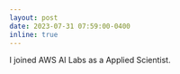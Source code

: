 ```yaml
---
layout: post
date: 2023-07-31 07:59:00-0400
inline: true
---
```


I joined AWS AI Labs as a Applied Scientist.